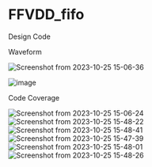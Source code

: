 # FFVDD_fifo
Design Code

Waveform

![Screenshot from 2023-10-25 15-06-36](https://github.com/DeshpandeAnanya/FFVDD_fifo/assets/147823760/d125a7fa-3149-46ca-a438-3dc14bf040b7)

![image](https://github.com/DeshpandeAnanya/FFVDD_fifo/assets/147823760/dc375607-4877-4896-8cc0-3546e7452708)



Code Coverage

![Screenshot from 2023-10-25 15-06-24](https://github.com/DeshpandeAnanya/FFVDD_fifo/assets/147823760/00e6b998-0fcb-46f4-9c9d-3e1d66d63f1c)
![Screenshot from 2023-10-25 15-48-22](https://github.com/DeshpandeAnanya/FFVDD_fifo/assets/147823760/d8dea55b-6d57-45ac-8b72-77bf4f398fd4)
![Screenshot from 2023-10-25 15-48-41](https://github.com/DeshpandeAnanya/FFVDD_fifo/assets/147823760/4acceaf5-042f-4f9c-a108-e2d44c6591f3)
![Screenshot from 2023-10-25 15-47-39](https://github.com/DeshpandeAnanya/FFVDD_fifo/assets/147823760/9fc2cf20-245e-4bf1-bc0f-5ad29478188f)
![Screenshot from 2023-10-25 15-48-01](https://github.com/DeshpandeAnanya/FFVDD_fifo/assets/147823760/e1b82990-afa4-402f-a1d2-54bf288fb997)
![Screenshot from 2023-10-25 15-48-26](https://github.com/DeshpandeAnanya/FFVDD_fifo/assets/147823760/59760805-dde9-480c-911d-4a9c852a2563)
